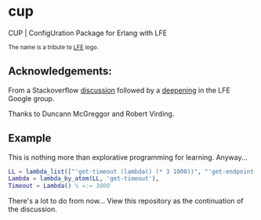 # cup
CUP | ConfigUration Package for Erlang with LFE

<sup>The name is a tribute to [LFE](http://lfe.io/) logo.</sup>

## Acknowledgements:
From a Stackoverflow [discussion](https://groups.google.com/forum/#!topic/lisp-flavoured-erlang/S5s6c5DovEE)
followed by a [deepening](https://groups.google.com/forum/#!topic/lisp-flavoured-erlang/S5s6c5DovEE) in the LFE Google group.

Thanks to Duncann McGreggor and Robert Virding.

## Example
This is nothing more than explorative programming for learning. Anyway...
```erlang
LL = lambda_list(["'get-timeout (lambda() (* 3 1000))", "'get-endpoint (lambda() (list '\"localhost\"))"]),
Lambda = lambda_by_atom(LL, 'get-timeout'),
Timeout = Lambda() % =:= 3000
```

There's a lot to do from now... View this repository as the continuation of the discussion.
